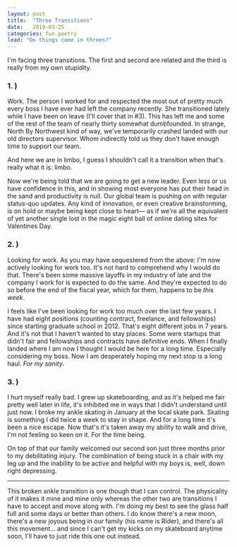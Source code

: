 ```yaml
---
layout: post
title:  "Three Transitions"
date:   2019-03-25
categories: fun poetry
lead: "Do things come in threes?"
---
```


I'm facing three transitions. The first and second are related and the third is really from my own stupidity. 

### 1. )

Work. The person I worked for and respected the most out of pretty much every boss I have ever had left the company recently. She transitioned lately while I have been on leave (I'll cover that in #3). This has left me and some of the rest of the team of nearly thirty somewhat dumbfounded. In strange, North By Northwest kind of way, we've temporarily crashed landed with our old directors supervisor. Whom indirectly told us they don't have enough time to support our team. 

And here we are in limbo, I guess I shouldn't call it a transition when that's really what it is: limbo. 

Now we're being told that we are going to get a new leader. Even less or us have confidence in this, and in showing most everyone has put their head in the sand and productivity is null. Our global team is pushing on with regular status-quo updates. Any kind of innovation, or even creative brainstorming, is on hold or maybe being kept close to heart&mdash; as if we're all the equivalent of yet another single lost in the magic eight ball of online dating sites for Valentines Day.

### 2. ) 

Looking for work. As you may have sequestered from the above: I'm now actively looking for work too. It's not hard to comprehend why I would do that. There's been some massive layoffs in my industry of late and the company I work for is expected to do the same. And they're expected to do so before the end of the fiscal year, which for them, happens to be _this week_. 

I feels like I've been looking for work too much over the last few years. I have had eight positions (counting contract, freelance, and fellowships) since starting graduate school in 2012. That's eight different jobs in 7 years. And it's not that I haven't wanted to stay places. Some were startups that didn't fair and fellowships and contracts have definitive ends.  When I finally landed where I am now I thought I would be here for a long time. Especially considering my boss. Now I am desperately hoping my next stop is a long haul. _For my sanity._

### 3. )

I hurt myself really bad. I grew up skateboarding, and as it's helped me fair pretty well later in life, it's inhibited me in ways that I didn't understand until just now. I broke my ankle skating in January at the local skate park. Skating is something I did twice a week to stay in shape. And for a long time it's been a nice escape. Now that's it's taken away my ability to walk and drive, I'm not feeling so keen on it. For the time being.

On top of that our family welcomed our second son just three months prior to my debilitating injury. The combination of being stuck in a chair with my leg up and the inability to be active and helpful with my boys is, well, down right depressing.


---


This broken ankle transition is one though that I can control. The physicality of it makes it mine and mine only whereas the other two are transitions I have to accept and move along with. I'm doing my best to see the glass half full and some days or better than others. I do know there's a new moon, there's a new joyous being in our family (his name is Rider), and there's all this movement... and since I can't get my kicks on my skateboard anytime soon, I'll have to just ride this one out instead.

